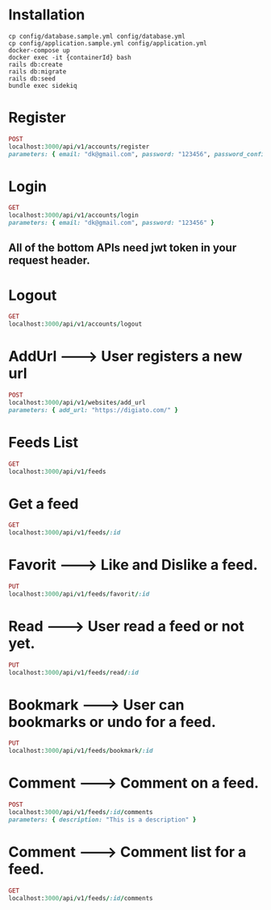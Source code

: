 # Installation
```docker
cp config/database.sample.yml config/database.yml
cp config/application.sample.yml config/application.yml
docker-compose up
docker exec -it {containerId} bash
rails db:create
rails db:migrate
rails db:seed
bundle exec sidekiq
```


# Register
```ruby
POST
localhost:3000/api/v1/accounts/register
parameters: { email: "dk@gmail.com", password: "123456", password_confirmation: "123456" }
```

# Login
```ruby
GET
localhost:3000/api/v1/accounts/login
parameters: { email: "dk@gmail.com", password: "123456" }
```

## All of the bottom APIs need jwt token in your request header.

# Logout
```ruby
GET
localhost:3000/api/v1/accounts/logout
```

# AddUrl --->  User registers a new url
```ruby
POST
localhost:3000/api/v1/websites/add_url
parameters: { add_url: "https://digiato.com/" }
```

# Feeds List
```ruby
GET
localhost:3000/api/v1/feeds
```

# Get a feed
```ruby
GET
localhost:3000/api/v1/feeds/:id
```

# Favorit ---> Like and Dislike a feed.
```ruby
PUT
localhost:3000/api/v1/feeds/favorit/:id
```

# Read ---> User read a feed or not yet.
```ruby
PUT
localhost:3000/api/v1/feeds/read/:id
```

# Bookmark ---> User can bookmarks or undo for a feed.
```ruby
PUT
localhost:3000/api/v1/feeds/bookmark/:id
```

# Comment ---> Comment on a feed.
```ruby
POST
localhost:3000/api/v1/feeds/:id/comments
parameters: { description: "This is a description" }
```

# Comment ---> Comment list for a feed.
```ruby
GET
localhost:3000/api/v1/feeds/:id/comments
```

